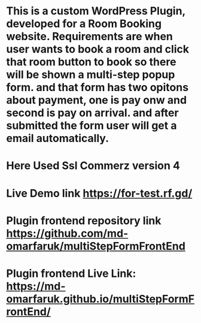 # This is a custom WordPress Plugin, developed for a Room Booking website. Requirements are when user wants to book a room and click that room button to book so there will be shown a multi-step popup form. and that form has two opitons about payment, one is pay onw and second is pay on arrival. and after submitted the form user will get a email automatically.
# Here Used Ssl Commerz version 4
# Live Demo link https://for-test.rf.gd/
# Plugin frontend repository link https://github.com/md-omarfaruk/multiStepFormFrontEnd
# Plugin frontend Live Link: https://md-omarfaruk.github.io/multiStepFormFrontEnd/